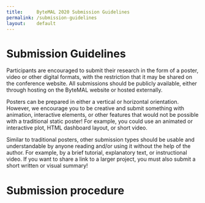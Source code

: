 ```yaml
---
title:     ByteMAL 2020 Submission Guidelines
permalink: /submission-guidelines
layout:    default
---
```


# Submission Guidelines
Participants are encouraged to submit their research in the form of a poster, video or other digital formats, with the restriction that it may be shared on the conference website. All submissions should be publicly available, either through hosting on the ByteMAL website or hosted externally. 

Posters can be prepared in either a vertical or horizontal orientation. However, we encourage you to be creative and submit something with animation, interactive elements, or other features that would not be possible with a traditional static poster! For example, you could use an animated or interactive plot, HTML dashboard layout, or short video. 

Similar to traditional posters, other submission types should be usable and understandable by anyone reading and/or using it without the help of the author. For example, by a brief tutorial, explanatory text, or instructional video. If you want to share a link to a larger project, you must also submit a short written or visual summary!

# Submission procedure
<!--All posters and other submission types for the ByteMAL sharing session that are able to be hosted by the ByteMAL website should be submitted to byteMALevents@gmail.com by September 29th. In the case that the submission cannot be hosted on the ByteMAL website, a URL to the submission should be submitted by the same deadline.-->


